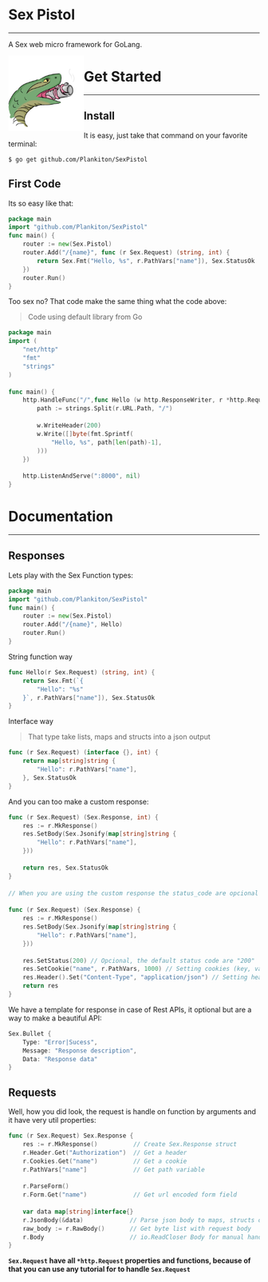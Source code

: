 

# Sex Pistol

----

A Sex web micro framework for GoLang.

<img src="assets/Icon.png" alt="Sex Pistol Icon" align="left" style="max-height: 700px;max-width: 30%"/>

# Get Started

-----

## Install

It is easy, just take that command on your favorite terminal:

```shell
$ go get github.com/Plankiton/SexPistol
```

## First Code

Its so easy like that:

```go
package main
import "github.com/Plankiton/SexPistol"
func main() {
    router := new(Sex.Pistol)
    router.Add("/{name}", func (r Sex.Request) (string, int) {
        return Sex.Fmt("Hello, %s", r.PathVars["name"]), Sex.StatusOk
    })
    router.Run()
}
```

Too sex no? That code make the same thing what the code above:

>  Code using default library from Go

```go
package main
import (
    "net/http"
    "fmt"
    "strings"
)

func main() {
    http.HandleFunc("/",func Hello (w http.ResponseWriter, r *http.Request) {
        path := strings.Split(r.URL.Path, "/")

        w.WriteHeader(200)
        w.Write([]byte(fmt.Sprintf(
            "Hello, %s", path[len(path)-1],
        )))
    })

    http.ListenAndServe(":8000", nil)
}
```

# Documentation

-----



## Responses

Lets play with the Sex Function types:

```go
package main
import "github.com/Plankiton/SexPistol"
func main() {
    router := new(Sex.Pistol)
    router.Add("/{name}", Hello)
    router.Run()
}
```

String function way

```go
func Hello(r Sex.Request) (string, int) {
    return Sex.Fmt(`{
    	"Hello": "%s"
    }`, r.PathVars["name"]), Sex.StatusOk
}
```

Interface way

> That type take lists, maps and structs into a json output

```go
func (r Sex.Request) (interface {}, int) {
    return map[string]string {
        "Hello": r.PathVars["name"],
    }, Sex.StatusOk
}
```

And you can too make a custom response:

```go
func (r Sex.Request) (Sex.Response, int) {
    res := r.MkResponse()
    res.SetBody(Sex.Jsonify(map[string]string {
        "Hello": r.PathVars["name"],
    }))
    
    return res, Sex.StatusOk
}

// When you are using the custom response the status_code are opcional

func (r Sex.Request) (Sex.Response) {
    res := r.MkResponse()
    res.SetBody(Sex.Jsonify(map[string]string {
        "Hello": r.PathVars["name"],
    }))
    
    res.SetStatus(200) // Opcional, the default status code are "200"
    res.SetCookie("name", r.PathVars, 1000) // Setting cookies (key, value, expires)
    res.Header().Set("Content-Type", "application/json") // Setting headers (key, value)
    return res
}
```

We have a template for response in case of Rest APIs, it optional but are a way to make a beautiful API:

```go
Sex.Bullet {
    Type: "Error|Sucess",
    Message: "Response description",
    Data: "Response data"
}
```

## Requests

Well, how you did look, the request is handle on function by arguments and it have very util properties:

```go
func (r Sex.Request) Sex.Response {
    res := r.MkResponse()          // Create Sex.Response struct
    r.Header.Get("Authorization")  // Get a header
    r.Cookies.Get("name")          // Get a cookie
    r.PathVars["name"]             // Get path variable 
    
    r.ParseForm()
    r.Form.Get("name")             // Get url encoded form field
    
    var data map[string]interface{}
    r.JsonBody(&data)             // Parse json body to maps, structs or lists
    raw_body := r.RawBody()       // Get byte list with request body
    r.Body                        // io.ReadCloser Body for manual handle 
}
```

**`Sex.Request` have all `*http.Request` properties and functions, because of that you can use any tutorial for to handle `Sex.Request`**
